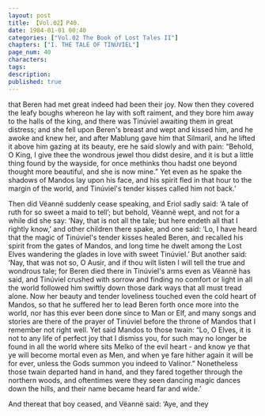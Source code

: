 ```yaml
---
layout: post
title: 【Vol.02】P40.
date: 1984-01-01 00:40
categories: ["Vol.02 The Book of Lost Tales II"]
chapters: ["I. THE TALE OF TINÚVIEL"]
page_num: 40
characters: 
tags: 
description: 
published: true
---
```


<p style="text-indent: 0;">
that Beren had met great indeed had been their joy. Now then they covered the leafy boughs whereon he lay with soft raiment, and they bore him away to the halls of the king, and there was Tinúviel awaiting them in great distress; and she fell upon Beren's breast and wept and kissed him, and he awoke and knew her, and after Mablung gave him that Silmaril, and he lifted it above him gazing at its beauty, ere he said slowly and with pain: “Behold, O King, I give thee the wondrous jewel thou didst desire, and it is but a little thing found by the wayside, for once methinks thou hadst one beyond thought more beautiful, and she is now mine.” Yet even as he spake the shadows of Mandos lay upon his face, and his spirit fled in that hour to the margin of the world, and Tinúviel's tender kisses called him not back.’
</p>

Then did Vëannë suddenly cease speaking, and Eriol sadly said: ‘A tale of ruth for so sweet a maid to tell’; but behold, Vëannë wept, and not for a while did she say: ‘Nay, that is not all the tale; but here endeth all that I rightly know,’ and other children there spake, and one said: ‘Lo, I have heard that the magic of Tinúviel's tender kisses healed Beren, and recalled his spirit from the gates of Mandos, and long time he dwelt among the Lost Elves wandering the glades in love with sweet Tinúviel.’ But another said: ‘Nay, that was not so, O Ausir, and if thou wilt listen I will tell the true and wondrous tale; for Beren died there in Tinúviel's arms even as Vëannë has said, and Tinúviel crushed with sorrow and finding no comfort or light in all the world followed him swiftly down those dark ways that all must tread alone. Now her beauty and tender loveliness touched even the cold heart of Mandos, so that he suffered her to lead Beren forth once more into the world, nor has this ever been done since to Man or Elf, and many songs and stories are there of the prayer of Tinúviel before the throne of Mandos that I remember not right well. Yet said Mandos to those twain: “Lo, O Elves, it is not to any life of perfect joy that I dismiss you, for such may no longer be found in all the world where sits Melko of the evil heart - and know ye that ye will become mortal even as Men, and when ye fare hither again it will be for ever, unless the Gods summon you indeed to Valinor.” Nonetheless those twain departed hand in hand, and they fared together through the northern woods, and oftentimes were they seen dancing magic dances down the hills, and their name became heard far and wide.’

And thereat that boy ceased, and Vëannë said: ‘Aye, and they

